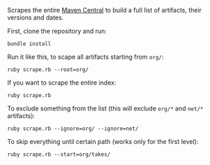 Scrapes the entire [Maven Central](http://repo1.maven.org/maven2/)
to build a full list
of artifacts, their versions and dates.

First, clone the repository and run:

```
bundle install
```

Run it like this, to scape all artifacts starting from `org/`:

```
ruby scrape.rb --root=org/
```

If you want to scrape the entire index:

```
ruby scrape.rb
```

To exclude something from the list
(this will exclude `org/*` and `net/*` artifacts):

```
ruby scrape.rb --ignore=org/ --ignore=net/
```

To skip everything until certain path (works only for the first level):

```
ruby scrape.rb --start=org/takes/
```

